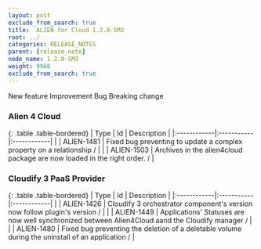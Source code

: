 ```yaml
---
layout: post
exclude_from_search: true
title:  ALIEN for Cloud 1.2.0-SM3
root: ../
categories: RELEASE_NOTES
parent: [release_note]
node_name: 1.2.0-SM3
weight: 9968
exclude_from_search: true
---
```





<i class="fa fa-plus text-success"></i> New feature <i class="fa fa-level-up text-primary"></i> Improvement  <i class="fa fa-bug text-danger"></i> Bug <i class="fa fa-exclamation-triangle text-warning"></i> Breaking change


### Alien 4 Cloud



  {: .table .table-bordered}
  | Type        | Id         | Description |
  |:------------|:-----------|:------------|
        |  <i class="fa fa-bug text-danger"></i> | ALIEN-1481 | Fixed bug preventing to update a complex property on a relationship /  |
    |  <i class="fa fa-bug text-danger"></i> | ALIEN-1503 | Archives in the alien4cloud package are now loaded in the right order. /  |
  


### Cloudify 3 PaaS Provider



  {: .table .table-bordered}
  | Type        | Id         | Description |
  |:------------|:-----------|:------------|
    |  <i class="fa fa-plus text-success"></i> | ALIEN-1426 | Cloudify 3 orchestrator component's version now follow plugin's version /  |
        |  <i class="fa fa-bug text-danger"></i> | ALIEN-1449 | Applications' Statuses are now well synchronized between Alien4Cloud aand the Cloudify manager /  |
    |  <i class="fa fa-bug text-danger"></i> | ALIEN-1480 | Fixed bug preventing the deletion of a deletable volume during the uninstall of an application /  |
  

